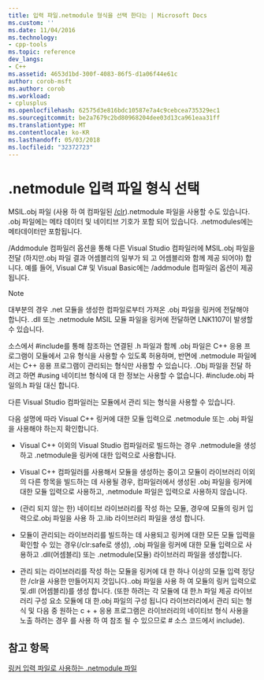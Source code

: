 ```yaml
---
title: 입력 파일.netmodule 형식을 선택 한다는 | Microsoft Docs
ms.custom: ''
ms.date: 11/04/2016
ms.technology:
- cpp-tools
ms.topic: reference
dev_langs:
- C++
ms.assetid: 4653d1bd-300f-4083-86f5-d1a06f44e61c
author: corob-msft
ms.author: corob
ms.workload:
- cplusplus
ms.openlocfilehash: 62575d3e816bdc10587e7a4c9cebcea735329ec1
ms.sourcegitcommit: be2a7679c2bd80968204dee03d13ca961eaa31ff
ms.translationtype: MT
ms.contentlocale: ko-KR
ms.lasthandoff: 05/03/2018
ms.locfileid: "32372723"
---
```

# <a name="choosing-the-format-of-netmodule-input-files"></a>.netmodule 입력 파일 형식 선택
MSIL.obj 파일 (사용 하 여 컴파일된 [/clr](../../build/reference/clr-common-language-runtime-compilation.md)).netmodule 파일을 사용할 수도 있습니다.  .obj 파일에는 메타 데이터 및 네이티브 기호가 포함 되어 있습니다.  .netmodules에는 메타데이터만 포함됩니다.  
  
 /Addmodule 컴파일러 옵션을 통해 다른 Visual Studio 컴파일러에 MSIL.obj 파일을 전달 (하지만.obj 파일 결과 어셈블리의 일부가 되 고 어셈블리와 함께 제공 되어야) 합니다.  예를 들어, Visual C# 및 Visual Basic에는 /addmodule 컴파일러 옵션이 제공 됩니다.  
  
> [!NOTE]
>  대부분의 경우 .net 모듈을 생성한 컴파일로부터 가져온 .obj 파일을 링커에 전달해야 합니다.  .dll 또는 .netmodule MSIL 모듈 파일을 링커에 전달하면 LNK1107이 발생할 수 있습니다.  
  
 소스에서 #include를 통해 참조하는 연결된 .h 파일과 함께 .obj 파일은 C++ 응용 프로그램이 모듈에서 고유 형식을 사용할 수 있도록 허용하며, 반면에 .netmodule 파일에서는 C++ 응용 프로그램이 관리되는 형식만 사용할 수 있습니다.  .Obj 파일을 전달 하려고 하면 #using 네이티브 형식에 대 한 정보는 사용할 수 없습니다. #include.obj 파일의.h 파일 대신 합니다.  
  
 다른 Visual Studio 컴파일러는 모듈에서 관리 되는 형식을 사용할 수 있습니다.  
  
 다음 설명에 따라 Visual C++ 링커에 대한 모듈 입력으로 .netmodule 또는 .obj 파일을 사용해야 하는지 확인합니다.  
  
-   Visual C++ 이외의 Visual Studio 컴파일러로 빌드하는 경우 .netmodule을 생성하고 .netmodule을 링커에 대한 입력으로 사용합니다.  
  
-   Visual C++ 컴파일러를 사용해서 모듈을 생성하는 중이고 모듈이 라이브러리 이외의 다른 항목을 빌드하는 데 사용될 경우, 컴파일러에서 생성된 .obj 파일을 링커에 대한 모듈 입력으로 사용하고, .netmodule 파일은 입력으로 사용하지 않습니다.  
  
-   (관리 되지 않는 한) 네이티브 라이브러리를 작성 하는 모듈, 경우에 모듈의 링커 입력으로.obj 파일을 사용 하 고.lib 라이브러리 파일을 생성 합니다.  
  
-   모듈이 관리되는 라이브러리를 빌드하는 데 사용되고 링커에 대한 모든 모듈 입력을 확인할 수 있는 경우(/clr:safe로 생성), .obj 파일을 링커에 대한 모듈 입력으로 사용하고 .dll(어셈블리) 또는 .netmodule(모듈) 라이브러리 파일을 생성합니다.  
  
-   관리 되는 라이브러리를 작성 하는 모듈을 링커에 대 한 하나 이상의 모듈 입력 정당한 /clr을 사용한 만들어지지 것입니다..obj 파일을 사용 하 여 모듈의 링커 입력으로 및.dll (어셈블리)를 생성 합니다.  (또한 하려는 각 모듈에 대 한.h 파일 제공 라이브러리 구성 요소 모듈에 대 한.obj 파일의 구성 됩니다 라이브러리에서 관리 되는 형식 및 다음 중 원하는 c + + 응용 프로그램은 라이브러리의 네이티브 형식 사용을 노출 하려는 경우 를 사용 하 여 참조 될 수 있으므로 # 소스 코드에서 include).  
  
## <a name="see-also"></a>참고 항목  
 [링커 입력 파일로 사용하는 .netmodule 파일](../../build/reference/netmodule-files-as-linker-input.md)